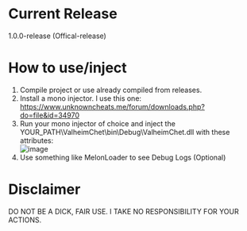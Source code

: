 # Current Release 
1.0.0-release (Offical-release)

# How to use/inject
1. Compile project or use already compiled from releases. <br _>
2. Install a mono injector. I use this one: https://www.unknowncheats.me/forum/downloads.php?do=file&id=34970 <br _>
3. Run your mono injector of choice and inject the YOUR_PATH\ValheimChet\bin\Debug\ValheimChet.dll with these attributes: <br _>
![image](https://github.com/user-attachments/assets/f9fcb3d9-33d1-4bb7-9480-053a44493319) <br _>
4. Use something like MelonLoader to see Debug Logs (Optional) 


# Disclaimer
DO NOT BE A DICK, FAIR USE. I TAKE NO RESPONSIBILITY FOR YOUR ACTIONS.
